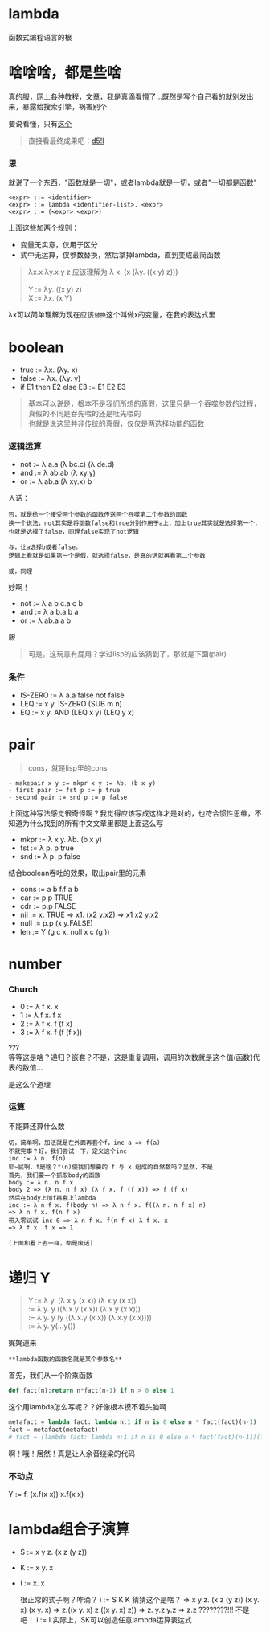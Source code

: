 # lambda
函数式编程语言的根

# 啥啥啥，都是些啥
真的服，网上各种教程，文章，我是真滴看懵了...既然是写个自己看的就别发出来，暴露给搜索引擎，祸害别个

要说看懂，只有[这个](http://mindhacks.cn/2006/10/15/cantor-godel-turing-an-eternal-golden-diagonal/)

> 直接看最终成果吧：[d5!l](https://github.com/zhzLuke96/d5-l)

### 思
就说了一个东西，"函数就是一切"，或者lambda就是一切，或者"一切都是函数"
```
<expr> ::= <identifier>
<expr> ::= lambda <identifier-list>. <expr>
<expr> ::= (<expr> <expr>)
```
上面这些加两个规则：<br>
- 变量无实意，仅用于区分
- 式中无运算，仅参数替换，然后拿掉lambda，直到变成最简函数

> λx.x λy.x y z 应该理解为 λ x. (x (λy. ((x y) z)))
> <br><br>
> Y := λy. ((x y) z)<br>
> X := λx. (x Y)

λx可以简单理解为现在应该`替换`这个叫做x的变量，在我的表达式里

# boolean
- true := λx. (λy. x)
- false := λx. (λy. y)
- if E1 then E2 else E3 := E1 E2 E3

> 基本可以说是，根本不是我们所想的真假，这里只是一个吞噬参数的过程，真假的不同是吞先喂的还是吐先喂的
> <br>也就是说这里并非传统的真假，仅仅是两选择功能的函数

### 逻辑运算
- not := λ a.a (λ bc.c) (λ de.d)
- and := λ ab.ab (λ xy.y)
- or := λ ab.a (λ xy.x) b

人话：

    否，就是给一个接受两个参数的函数传送两个吞噬第二个参数的函数
    换一个说法，not其实是将函数false和true分别作用于a上，加上true其实就是选择第一个，也就是选择了false，同理false实现了not逻辑

    与，让a选择b或者false。
    逻辑上看就是如果第一个是假，就选择false，是真的话就再看第二个参数

    或，同理

妙啊！

- not := λ a b c.a c b
- and := λ a b.a b a
- or := λ ab.a a b

服

> 可是，这玩意有屁用？学过lisp的应该猜到了，那就是下面(pair)

### 条件
- IS-ZERO := λ a.a false not false
- LEQ := x y. IS-ZERO (SUB m n)
- EQ := x y. AND (LEQ x y) (LEQ y x)

# pair
> cons，就是lisp里的cons

    - makepair x y := mkpr x y := λb. (b x y)
    - first pair := fst p := p true
    - second pair := snd p := p false
上面这种写法感觉很奇怪啊？我觉得应该写成这样才是对的，也符合惯性思维，不知道为什么找到的所有中文文章里都是上面这么写

- mkpr := λ x y. λb. (b x y)
- fst := λ p. p true
- snd  := λ p. p false

结合boolean吞吐的效果，取出pair里的元素

- cons := a b f.f a b
- car := p.p TRUE
- cdr := p.p FALSE
- nil := x. TRUE => x1. (x2 y.x2) => x1 x2 y.x2
- null := p.p (x y.FALSE)
- len := Y (g c x. null x c (g ))


# number

### Church
- 0 := λ f x. x
- 1 := λ f x. f x
- 2 := λ f x. f (f x)
- 3 := λ f x. f (f (f x))

???<br>
等等这是啥？递归？嵌套？不是，这是重复调用，调用的次数就是这个值(函数)代表的数值...

是这么个道理

### 运算
不能算还算什么数

    切，简单啊，加法就是在外面再套个f，inc a => f(a)
    不就完事？好，我们尝试一下，定义这个inc
    inc := λ n. f(n)
    耶~屁啊，f是啥？f(n)使我们想要的 f 与 x 组成的自然数吗？显然，不是
    首先，我们要一个抓取body的函数
    body := λ n. n f x
    body 2 => (λ n. n f x) (λ f x. f (f x)) => f (f x)
    然后在body上加f再套上lambda
    inc := λ n f x. f(body n) => λ n f x. f((λ n. n f x) n)
    => λ n f x. f(n f x)
    带入零试试 inc 0 => λ n f x. f(n f x) λ f x. x
    => λ f x. f x => 1

    (上面和看上去一样，都是废话)

# 递归 Y
> Y := λ y. (λ x.y (x x)) (λ x.y (x x))
> <br> := λ y. y ((λ x.y (x x)) (λ x.y (x x)))
> <br> := λ y. y (y ((λ x.y (x x)) (λ x.y (x x))))
> <br> := λ y. y(...y())

娓娓道来

`**lambda函数的函数名就是某个参数名**`

首先，我们从一个阶乘函数
```python
def fact(n):return n*fact(n-1) if n > 0 else 1
```
这个用lambda怎么写呢？？好像根本摸不着头脑啊
```python
metafact = lambda fact: lambda n:1 if n is 0 else n * fact(fact)(n-1)
fact = metafact(metafact)
# fact = (lambda fact: lambda n:1 if n is 0 else n * fact(fact)(n-1))(lambda fact: lambda n:1 if n is 0 else n * fact(fact)(n-1))
```
啊！哦！居然！真是让人余音绕梁的代码

### 不动点
Y := f. (x.f(x x)) x.f(x x)


# lambda组合子演算
- S := x y z. (x z (y z))
- K := x y. x
- I := x. x

    很正常的式子啊？咋滴？
    i := S K K
    猜猜这个是啥？
    => x y z. (x z (y z)) (x y. x) (x y. x)
    => z.((x y. x) z  ((x y. x) z))
    => z. y.z y.z => z.z
    ????????!!! 不是吧！
    i := I
    实际上，SK可以创造任意lambda运算表达式
